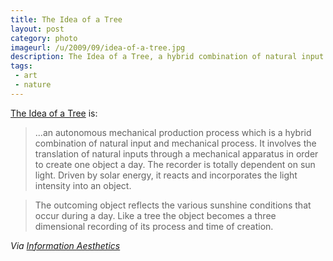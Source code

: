```yaml
---
title: The Idea of a Tree
layout: post
category: photo
imageurl: /u/2009/09/idea-of-a-tree.jpg
description: The Idea of a Tree, a hybrid combination of natural input and mechanical process.
tags:
 - art
 - nature
---
```

[The Idea of a Tree][1] is:
> ...an autonomous mechanical production process which is a hybrid combination of natural input and mechanical process. It involves the translation of natural inputs through a mechanical apparatus in order to create one object a day. The recorder is totally dependent on sun light. Driven by solar energy, it reacts and incorporates the light intensity into an object.

> The outcoming object reflects the various sunshine conditions that occur during a day. Like a tree the object becomes a three dimensional recording of its process and time of creation.

_Via [Information Aesthetics][2]_

[1]:http://www.mischertraxler.com/systems_concepts_the_idea_of_a_tree2.html
[2]:http://infosthetics.com/archives/2009/09/the_idea_of_a_tree.html